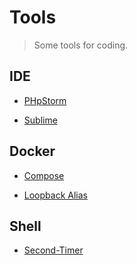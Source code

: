 # Tools
> Some tools for coding.

## IDE

  - [PHpStorm](https://github.com/hhxsv5/dev-tool/blob/master/phpstorm.md)

  - [Sublime](https://github.com/hhxsv5/dev-tool/blob/master/sublime.md)
  
## Docker

  - [Compose](https://github.com/hhxsv5/docker/tree/master/compose)
  
  - [Loopback Alias](https://github.com/hhxsv5/dev-tool/blob/master/LoopbackAlias(Mac%E4%B8%8B%E4%B8%BA%E6%9C%AC%E5%9C%B0%E5%9B%9E%E7%8E%AF%E5%9C%B0%E5%9D%80%E6%B7%BB%E5%8A%A0%E5%88%AB%E5%90%8D)/README.md)

## Shell

  - [Second-Timer](https://github.com/hhxsv5/dev-tool/tree/master/secondtimer)
